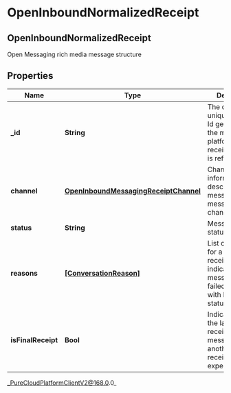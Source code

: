 # OpenInboundNormalizedReceipt

## OpenInboundNormalizedReceipt
Open Messaging rich media message structure

## Properties

|Name | Type | Description | Notes|
|------------ | ------------- | ------------- | -------------|
| **_id** | **String** | The original unique message Id generated by the messaging platform, that this receipt message is referencing. | |
| **channel** | [**OpenInboundMessagingReceiptChannel**](OpenInboundMessagingReceiptChannel) | Channel-specific information that describes the message and the message channel/provider. | |
| **status** | **String** | Message receipt status. | |
| **reasons** | [**[ConversationReason]**]([ConversationReason]) | List of reasons for a message receipt that indicates the message has failed. Only used with Failed status. | [optional] |
| **isFinalReceipt** | **Bool** | Indicates if this is the last message receipt for this message, or if another message receipt can be expected. | [optional] |



_PureCloudPlatformClientV2@168.0.0_
